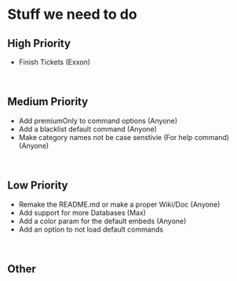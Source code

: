 # Stuff we need to do

## High Priority

<ul>
    <li>Finish Tickets (Exxon)</li>
</ul>

<br>

## Medium Priority

<ul>
    <li>Add premiumOnly to command options (Anyone)</li>
    <li>Add a blacklist default command (Anyone)</li>
    <li>Make category names not be case senstivie (For help command) (Anyone)</li>
</ul>

<br>

## Low Priority

<ul>
    <li>Remake the README.md or make a proper Wiki/Doc (Anyone)</li>
    <li>Add support for more Databases (Max)</li>
    <li>Add a color param for the default embeds (Anyone)</li> 
    <li>Add an option to not load default commands</li>
</ul>

<br>

## Other
